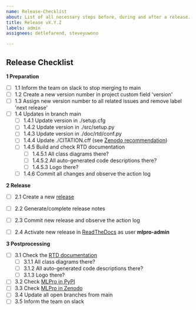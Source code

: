 ```yaml
---
name: Release-Checklist
about: List of all necessary steps before, during and after a release.
title: Release vX.Y.Z
labels: admin
assignees: detlefarend, steveyuwono

---
```


Release Checklist
-------------------

**1 Preparation**
- [ ] 1.1 Inform the team on slack to stop merging to main
- [ ] 1.2 Create a new version number in project custom field 'version'
- [ ] 1.3 Assign new version number to all related issues and remove label 'next release'
- [ ] 1.4 Updates in branch main 
    - [ ] 1.4.1 Update version in ./setup.cfg
    - [ ] 1.4.2 Update version in ./src/setup.py
    - [ ] 1.4.3 Update version in ./doc/rtd/conf.py
    - [ ] 1.4.4 Update ./CITATION.cff (see [Zenodo recommendation](https://zenodo.org/account/settings/github/repository/fhswf/MLPro))
    - [ ] 1.4.5 Build and check RTD documentation
        - [ ] 1.4.5.1 All class diagrams there?
        - [ ] 1.4.5.2 All auto-generated code descriptions there?
        - [ ] 1.4.5.3 Logo there?
    - [ ] 1.4.6 Commit all changes and observe the action log

**2 Release**
- [ ] 2.1 Create a new [release](https://github.com/fhswf/MLPro-Int-scikit-learn/releases)
- [ ] 2.2 Generate/complete release notes
- [ ] 2.3 Commit new release and observe the action log
- [ ] 2.4 Activate new release in [ReadTheDocs](https://readthedocs.org) as user **mlpro-admin**


**3 Postprocessing**
- [ ] 3.1 Check the [RTD documentation](https://mlpro.readthedocs.io)
  - [ ] 3.1.1 All class diagrams there?
  - [ ] 3.1.2 All auto-generated code descriptions there?
  - [ ] 3.1.3 Logo there?
- [ ] 3.2 Check [MLPro in PyPI](https://pypi.org/project/mlpro/)
- [ ] 3.3 Check [MLPro in Zenodo](https://zenodo.org/account/settings/github/repository/fhswf/MLPro)
- [ ] 3.4 Update all open branches from main
- [ ] 3.5 Inform the team on slack

